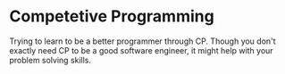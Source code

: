 # Competetive Programming

Trying to learn to be a better programmer through CP.
Though you don't exactly need CP to be a good software engineer, it might help
with your problem solving skills.
